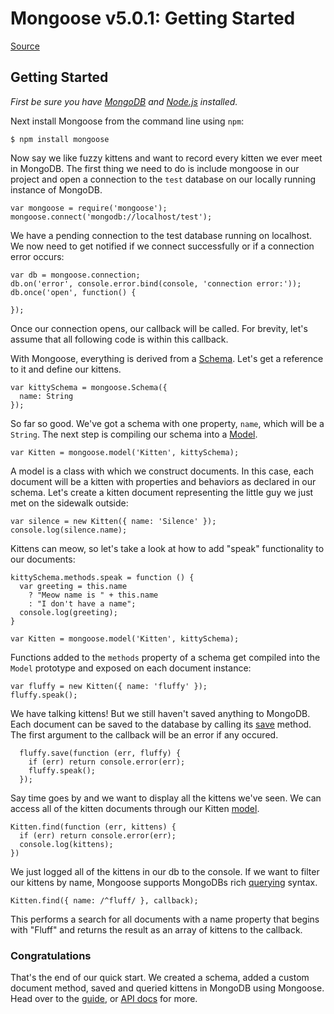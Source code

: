 # Mongoose v5.0.1: Getting Started

[Source](http://mongoosejs.com/docs/index.html "Permalink to Mongoose v5.0.1: Getting Started")

## Getting Started

_First be sure you have [MongoDB][1] and [Node.js][2] installed._

Next install Mongoose from the command line using `npm`:


    $ npm install mongoose


Now say we like fuzzy kittens and want to record every kitten we ever meet in MongoDB. The first thing we need to do is include mongoose in our project and open a connection to the `test` database on our locally running instance of MongoDB.


    var mongoose = require('mongoose');
    mongoose.connect('mongodb://localhost/test');


We have a pending connection to the test database running on localhost. We now need to get notified if we connect successfully or if a connection error occurs:


    var db = mongoose.connection;
    db.on('error', console.error.bind(console, 'connection error:'));
    db.once('open', function() {

    });


Once our connection opens, our callback will be called. For brevity, let's assume that all following code is within this callback.

With Mongoose, everything is derived from a [Schema][3]. Let's get a reference to it and define our kittens.


    var kittySchema = mongoose.Schema({
      name: String
    });


So far so good. We've got a schema with one property, `name`, which will be a `String`. The next step is compiling our schema into a [Model][4].


    var Kitten = mongoose.model('Kitten', kittySchema);


A model is a class with which we construct documents. In this case, each document will be a kitten with properties and behaviors as declared in our schema. Let's create a kitten document representing the little guy we just met on the sidewalk outside:


    var silence = new Kitten({ name: 'Silence' });
    console.log(silence.name);


Kittens can meow, so let's take a look at how to add "speak" functionality to our documents:


    kittySchema.methods.speak = function () {
      var greeting = this.name
        ? "Meow name is " + this.name
        : "I don't have a name";
      console.log(greeting);
    }

    var Kitten = mongoose.model('Kitten', kittySchema);


Functions added to the `methods` property of a schema get compiled into the `Model` prototype and exposed on each document instance:


    var fluffy = new Kitten({ name: 'fluffy' });
    fluffy.speak();


We have talking kittens! But we still haven't saved anything to MongoDB. Each document can be saved to the database by calling its [save][5] method. The first argument to the callback will be an error if any occured.


      fluffy.save(function (err, fluffy) {
        if (err) return console.error(err);
        fluffy.speak();
      });


Say time goes by and we want to display all the kittens we've seen. We can access all of the kitten documents through our Kitten [model][4].


    Kitten.find(function (err, kittens) {
      if (err) return console.error(err);
      console.log(kittens);
    })


We just logged all of the kittens in our db to the console. If we want to filter our kittens by name, Mongoose supports MongoDBs rich [querying][6] syntax.


    Kitten.find({ name: /^fluff/ }, callback);


This performs a search for all documents with a name property that begins with "Fluff" and returns the result as an array of kittens to the callback.

### Congratulations

That's the end of our quick start. We created a schema, added a custom document method, saved and queried kittens in MongoDB using Mongoose. Head over to the [guide][7], or [API docs][8] for more.

[1]: http://www.mongodb.org/downloads
[2]: http://nodejs.org/
[3]: http://mongoosejs.com/docs/guide.html
[4]: http://mongoosejs.com/docs/models.html
[5]: http://mongoosejs.com/docs/api.html#model_Model-save
[6]: http://mongoosejs.com/docs/queries.html
[7]: http://mongoosejs.com/guide.html
[8]: http://mongoosejs.com/api.html


